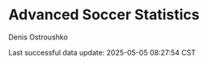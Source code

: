 # Advanced Soccer Statistics
Denis Ostroushko

<!-- gfm -->

Last successful data update: 2025-05-05 08:27:54 CST
